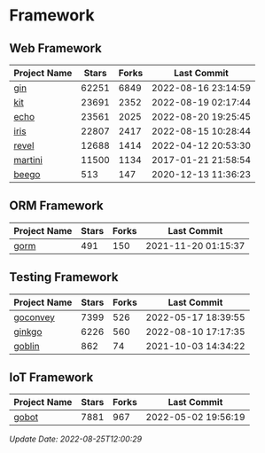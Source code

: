 # Framework

## Web Framework
| Project Name | Stars | Forks | Last Commit |
| ------------ | ----- | ----- | ----------- |
| [gin](https://github.com/gin-gonic/gin) | 62251 | 6849 | 2022-08-16 23:14:59 |
| [kit](https://github.com/go-kit/kit) | 23691 | 2352 | 2022-08-19 02:17:44 |
| [echo](https://github.com/labstack/echo) | 23561 | 2025 | 2022-08-20 19:25:45 |
| [iris](https://github.com/kataras/iris) | 22807 | 2417 | 2022-08-15 10:28:44 |
| [revel](https://github.com/revel/revel) | 12688 | 1414 | 2022-04-12 20:53:30 |
| [martini](https://github.com/go-martini/martini) | 11500 | 1134 | 2017-01-21 21:58:54 |
| [beego](https://github.com/astaxie/beego) | 513 | 147 | 2020-12-13 11:36:23 |

## ORM Framework
| Project Name | Stars | Forks | Last Commit |
| ------------ | ----- | ----- | ----------- |
| [gorm](https://github.com/jinzhu/gorm) | 491 | 150 | 2021-11-20 01:15:37 |

## Testing Framework
| Project Name | Stars | Forks | Last Commit |
| ------------ | ----- | ----- | ----------- |
| [goconvey](https://github.com/smartystreets/goconvey) | 7399 | 526 | 2022-05-17 18:39:55 |
| [ginkgo](https://github.com/onsi/ginkgo) | 6226 | 560 | 2022-08-10 17:17:35 |
| [goblin](https://github.com/franela/goblin) | 862 | 74 | 2021-10-03 14:34:22 |

## IoT Framework
| Project Name | Stars | Forks | Last Commit |
| ------------ | ----- | ----- | ----------- |
| [gobot](https://github.com/hybridgroup/gobot) | 7881 | 967 | 2022-05-02 19:56:19 |

*Update Date: 2022-08-25T12:00:29*
